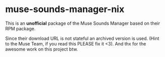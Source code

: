 # muse-sounds-manager-nix

This is an **unofficial** package of the Muse Sounds Manager based on their RPM package.

Since their download URL is not stateful an archived version is used. (Hint to the Muse Team, if you read this PLEASE fix it <3). And thx for the awesome work on this project btw.
